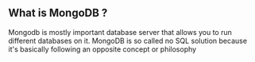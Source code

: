 ## What is MongoDB ?
Mongodb is mostly important database server that allows you to run different databases on it.
MongoDB is so called no SQL solution because it's basically following an opposite concept or philosophy
